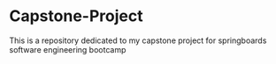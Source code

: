 # Capstone-Project
This is a repository dedicated to my capstone project for springboards software engineering bootcamp

